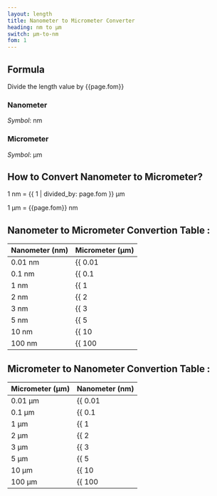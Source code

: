 ```yaml
---
layout: length
title: Nanometer to Micrometer Converter
heading: nm to μm
switch: μm-to-nm
fom: 1
---
```


## Formula
Divide the length value by {{page.fom}}

### Nanometer
*Symbol*: nm

### Micrometer
*Symbol*: μm

## How to Convert Nanometer to Micrometer?
1 nm = {{ 1 | divided_by: page.fom }} μm

1 μm = {{page.fom}} nm

## Nanometer to Micrometer Convertion Table :

| Nanometer (nm) | Micrometer (μm) |
| ---- | ---- |
| 0.01 nm | {{ 0.01 | divided_by: page.fom | round: 5 }} μm |
| 0.1 nm | {{ 0.1 | divided_by: page.fom | round: 5 }} μm |
| 1 nm | {{ 1 | divided_by: page.fom | round: 5 }} μm |
| 2 nm | {{ 2 | divided_by: page.fom | round: 5 }} μm |
| 3 nm | {{ 3 | divided_by: page.fom | round: 5 }} μm |
| 5 nm | {{ 5 | divided_by: page.fom | round: 5 }} μm |
| 10 nm | {{ 10 | divided_by: page.fom | round: 5 }} μm |
| 100 nm | {{ 100 | divided_by: page.fom | round: 5 }} μm |

## Micrometer to Nanometer Convertion Table :

| Micrometer (μm) | Nanometer (nm) |
| ---- | ---- |
| 0.01 μm | {{ 0.01 | times: page.fom | round: 5 }} nm |
| 0.1 μm | {{ 0.1 | times: page.fom | round: 5 }} nm |
| 1 μm | {{ 1 | times: page.fom | round: 5 }} nm |
| 2 μm | {{ 2 | times: page.fom | round: 5 }} nm |
| 3 μm | {{ 3 | times: page.fom | round: 5 }} nm |
| 5 μm | {{ 5 | times: page.fom | round: 5 }} nm |
| 10 μm | {{ 10 | times: page.fom | round: 5 }} nm |
| 100 μm | {{ 100 | times: page.fom | round: 5 }} nm |

<script>
selectInput[0].selected = true
selectOutput[1].selected = true
</script>
